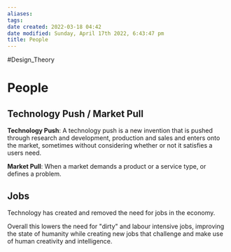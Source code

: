 ```yaml
---
aliases: 
tags: 
date created: 2022-03-18 04:42
date modified: Sunday, April 17th 2022, 6:43:47 pm
title: People
---
```


#Design_Theory

# People

## Technology Push / Market Pull

**Technology Push**: A technology push is a new invention that is pushed through research and development, production and sales and enters onto the market, sometimes without considering whether or not it satisfies a users need.

**Market Pull**: When a market demands a product or a service type, or defines a problem.

## Jobs

Technology has created and removed the need for jobs in the economy.

Overall this lowers the need for "dirty" and labour intensive jobs, improving the state of humanity while creating new jobs that challenge and make use of human creativity and intelligence.
